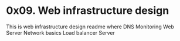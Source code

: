 # 0x09. Web infrastructure design

This is web infrastructure design readme where 
DNS
Monitoring
Web Server
Network basics
Load balancer
Server
